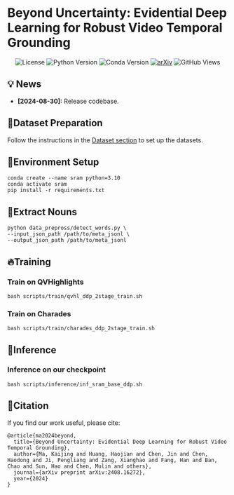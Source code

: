 
# Beyond Uncertainty: Evidential Deep Learning for Robust Video Temporal Grounding

<p align="center">
  <img src="https://img.shields.io/badge/license-MIT-brightgreen" alt="License">
  <img src="https://img.shields.io/badge/python-3.10-blue" alt="Python Version">
  <img src="https://img.shields.io/badge/conda-4.10.3-blue" alt="Conda Version">
  <a href="https://arxiv.org/abs/2408.16272"><img src="https://img.shields.io/badge/arXiv-2408.16272-red" alt="arXiv"></a>
  <img src="https://komarev.com/ghpvc/?username=KaijingOfficial&repo=sram_vtg" alt="GitHub Views">
</p>

## 💡 News
- **[2024-08-30]:** Release codebase.  

## 🚀Dataset Preparation

Follow the instructions in the [Dataset section](https://github.com/showlab/UniVTG/blob/main/install.md#datasets) to set up the datasets.

## 🔨Environment Setup

```
conda create --name sram python=3.10
conda activate sram
pip install -r requirements.txt
```

## 📖Extract Nouns

```
python data_prepross/detect_words.py \
--input_json_path /path/to/meta_jsonl \
--output_json_path /path/to/meta_jsonl
```

## 🔥Training

### Train on QVHighlights

```
bash scripts/train/qvhl_ddp_2stage_train.sh
```

### Train on Charades

```
bash scripts/train/charades_ddp_2stage_train.sh
```

## 🤖Inference

### Inference on our checkpoint

```
bash scripts/inference/inf_sram_base_ddp.sh
```

## 🤝Citation

If you find our work useful, please cite:

```
@article{ma2024beyond,
  title={Beyond Uncertainty: Evidential Deep Learning for Robust Video Temporal Grounding},
  author={Ma, Kaijing and Huang, Haojian and Chen, Jin and Chen, Haodong and Ji, Pengliang and Zang, Xianghao and Fang, Han and Ban, Chao and Sun, Hao and Chen, Mulin and others},
  journal={arXiv preprint arXiv:2408.16272},
  year={2024}
}
```
